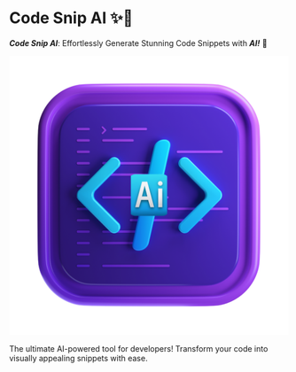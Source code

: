 
# Code Snip AI ✨📸

***Code Snip AI***: Effortlessly Generate Stunning Code Snippets with ***AI!*** 🌟

![Logo](Code-Snip-AI.png)

The ultimate AI-powered tool for developers! Transform your code into visually appealing snippets with ease.
